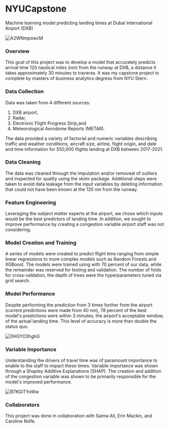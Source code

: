 # NYUCapstone
Machine learning model predicting landing times at Dubai International Airport (DXB)

![A2WNmpowcM](https://user-images.githubusercontent.com/73828790/225470724-adb7279b-ccf6-463d-89c4-8d44b84d790d.png)

### Overview

This goal of this project was to develop a model that accurately predicts arrival time 120 nautical miles (nm) from the runway at DXB, a distance it takes approximately 30 minutes to traverse.  It was my capstone project to complete by masters of business analytics degress from NYU Stern.  

### Data Collection 

Data was taken from 4 different sources:
1. DXB airport,
2. Radar,
3. Electronic Flight Progress Strip,and 
4. Meteorological Aerodome Reports (METAR). 

The data provided a variety of factorial and numeric variables describing traffic and weather conditions, aircraft size, airline, flight origin, and date and time information for 550,000 flights landing at DXB between 2017-2021. 

### Data Cleaning 

The data was cleaned through the imputation and/or removeal of outliers and inspected for quality using the skimr package. Additional steps were taken to avoid data leakage from the input variables by deleting information that could not have been known at the 120 nm from the runway.

### Feature Engineering
Leveraging the subject matter experts at the airport, we chose which inputs would be the best predictors of landing time. In addition, we sought to improve performance by creating a congestion variable airport staff was not considering. 

### Model Creation and Training 
A series of models were created to predict flight time ranging from simple linear regressions to more complex models such as Random Forests and XGBoost. The models were trained using with 70 percent of our data, while the remainder was reserved for testing and validation. The number of folds for cross-valdation, the depth of trees were the hyperparameters tuned via grid search. 

### Model Performance 
Despite performing the prediction from 3 times further from the airport (current predictions were made from 40 nm), 78 percent of the best model's predictions were within 3 minutes, the airport's acceptable window, of the actual landing time. This level of accuracy is more than double the status quo. 

![0HGYO3hghG](https://user-images.githubusercontent.com/73828790/225478311-548b5487-f94b-4835-b60d-6dddb82872da.png)

### Variable Importance

Understanding the drivers of travel time was of paramount importance to enable to the staff to impact these times. Variable importance was shown through a Shapley Additive Explanations (SHAP). The creation and addition of the congestion variable was shown to be primarily responsible for the model's improved performance.  

![R7KGiTYoWw](https://user-images.githubusercontent.com/73828790/225478775-d9f390bf-d552-412f-9591-3596f4a249a7.png)

### Collaborators
This project was done in collaboration with Saima Ali, Erin Mackin, and Caroline Rolfe. 

